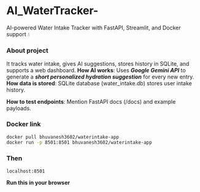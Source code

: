 # AI_WaterTracker-
AI-powered Water Intake Tracker with FastAPI, Streamlit, and Docker support 💧
### About project
It tracks water intake, gives AI suggestions, stores history in SQLite, and supports a web dashboard.
**How AI works**:
Uses ***Google Gemini API*** to generate a ***short personalized hydration suggestion*** for every new entry.
**How data is stored**: SQLite database (water_intake.db) stores user intake history.

**How to test endpoints**: Mention FastAPI docs (/docs) and example payloads.

### Docker link
```bash
docker pull bhuvanesh3602/waterintake-app
docker run -p 8501:8501 bhuvanesh3602/waterintake-app
```

### Then

```bash
localhost:8501
```
**Run this in  your browser**

